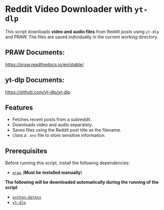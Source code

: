 # Reddit Video Downloader with `yt-dlp`

This script downloads **video and audio files** from Reddit posts using `yt-dlp` and PRAW. The files are saved individually in the current working directory.

## PRAW Documents:
https://praw.readthedocs.io/en/stable/

## yt-dlp Documents:
https://github.com/yt-dlp/yt-dlp

## Features

- Fetches recent posts from a subreddit.
- Downloads video and audio separately.
- Saves files using the Reddit post title as the filename.
- Uses a `.env` file to store sensitive information.

## Prerequisites

Before running this script, install the following dependencies:

- [`praw`](https://praw.readthedocs.io/en/latest/) (**Must be installed manually**)

**The following will be downloaded automatically during the running of the script**
- [`python-dotenv`](https://pypi.org/project/python-dotenv/)
- [`yt-dlp`](https://github.com/yt-dlp/yt-dlp)